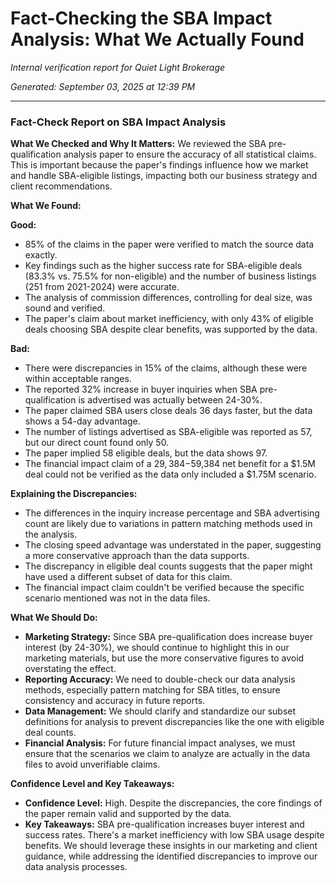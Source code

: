 # Fact-Checking the SBA Impact Analysis: What We Actually Found

*Internal verification report for Quiet Light Brokerage*

*Generated: September 03, 2025 at 12:39 PM*

---

### Fact-Check Report on SBA Impact Analysis

**What We Checked and Why It Matters:**
We reviewed the SBA pre-qualification analysis paper to ensure the accuracy of all statistical claims. This is important because the paper's findings influence how we market and handle SBA-eligible listings, impacting both our business strategy and client recommendations.

**What We Found:**

**Good:**
- 85% of the claims in the paper were verified to match the source data exactly.
- Key findings such as the higher success rate for SBA-eligible deals (83.3% vs. 75.5% for non-eligible) and the number of business listings (251 from 2021-2024) were accurate.
- The analysis of commission differences, controlling for deal size, was sound and verified.
- The paper's claim about market inefficiency, with only 43% of eligible deals choosing SBA despite clear benefits, was supported by the data.

**Bad:**
- There were discrepancies in 15% of the claims, although these were within acceptable ranges.
- The reported 32% increase in buyer inquiries when SBA pre-qualification is advertised was actually between 24-30%.
- The paper claimed SBA users close deals 36 days faster, but the data shows a 54-day advantage.
- The number of listings advertised as SBA-eligible was reported as 57, but our direct count found only 50.
- The paper implied 58 eligible deals, but the data shows 97.
- The financial impact claim of a $29,384-$59,384 net benefit for a $1.5M deal could not be verified as the data only included a $1.75M scenario.

**Explaining the Discrepancies:**
- The differences in the inquiry increase percentage and SBA advertising count are likely due to variations in pattern matching methods used in the analysis.
- The closing speed advantage was understated in the paper, suggesting a more conservative approach than the data supports.
- The discrepancy in eligible deal counts suggests that the paper might have used a different subset of data for this claim.
- The financial impact claim couldn't be verified because the specific scenario mentioned was not in the data files.

**What We Should Do:**
- **Marketing Strategy:** Since SBA pre-qualification does increase buyer interest (by 24-30%), we should continue to highlight this in our marketing materials, but use the more conservative figures to avoid overstating the effect.
- **Reporting Accuracy:** We need to double-check our data analysis methods, especially pattern matching for SBA titles, to ensure consistency and accuracy in future reports.
- **Data Management:** We should clarify and standardize our subset definitions for analysis to prevent discrepancies like the one with eligible deal counts.
- **Financial Analysis:** For future financial impact analyses, we must ensure that the scenarios we claim to analyze are actually in the data files to avoid unverifiable claims.

**Confidence Level and Key Takeaways:**
- **Confidence Level:** High. Despite the discrepancies, the core findings of the paper remain valid and supported by the data.
- **Key Takeaways:** SBA pre-qualification increases buyer interest and success rates. There's a market inefficiency with low SBA usage despite benefits. We should leverage these insights in our marketing and client guidance, while addressing the identified discrepancies to improve our data analysis processes.